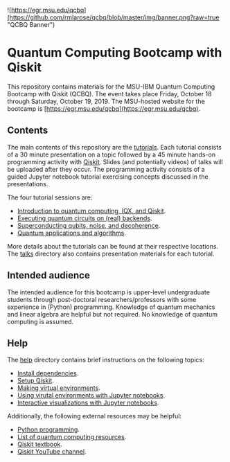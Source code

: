 ![https://egr.msu.edu/qcbq](https://github.com/rmlarose/qcbq/blob/master/img/banner.png?raw=true "QCBQ Banner")

# Quantum Computing Bootcamp with Qiskit

This repository contains materials for the MSU-IBM Quantum Computing Bootcamp with Qiskit (QCBQ). The event takes place Friday, October 18 through Saturday, October 19, 2019. The MSU-hosted website for the bootcamp is [https://egr.msu.edu/qcbq](https://egr.msu.edu/qcbq).

## Contents

The main contents of this repository are the [tutorials](/tutorials). Each tutorial consists of a 30 minute presentation on a topic followed by a 45 minute hands-on programming activity with [Qiskit](https://qiskit.org). Slides (and potentially videos) of talks will be uploaded after they occur. The programming activity consists of a guided Jupyter notebook tutorial exercising concepts discussed in the presentations.

The four tutorial sessions are:

* [Introduction to quantum computing, IQX, and Qiskit](/tutorials/01intro).
* [Executing quantum circuits on (real) backends](/tutorials/02sim).
* [Superconducting qubits, noise, and decoherence](/tutorials/03scqubits).
* [Quantum applications and algorithms](/tutorials/04qaoa).

More details about the tutorials can be found at their respective locations. The [talks](/talks) directory also contains presentation materials for each tutorial.

## Intended audience

The intended audience for this bootcamp is upper-level undergraduate students through post-doctoral researchers/professors with some experience in (Python) programming. Knowledge of quantum mechanics and linear algebra are helpful but not required. No knowledge of quantum computing is assumed.

## Help

The [help](/help) directory contains brief instructions on the following topics:

* [Install dependencies](/help/requirements.md).
* [Setup Qiskit](/help/qiskit_setup.md).
* [Making virtual environments](/help/make_virtual_environment.md).
* [Using virutal environments with Jupyter notebooks](/help/use_virtual_environment_with_jupyter_notebooks.md).
* [Interactive visualizations with Jupyter notebooks](/help/use_virtual_environment_with_jupyter_notebooks.md).

Additionally, the following external resources may be helpful:

* [Python programming](https://wiki.python.org/moin/BeginnersGuide).
* [List of quantum computing resources](https://www.ryanlarose.com/external-resources.html).
* [Qiskit textbook](https://community.qiskit.org/textbook/).
* [Qiskit YouTube channel](https://www.youtube.com/Qiskit).

